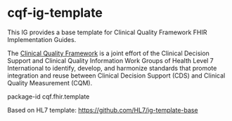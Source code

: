 # cqf-ig-template
This IG provides a base template for Clinical Quality Framework FHIR Implementation Guides.

The [Clinical Quality Framework](https://confluence.hl7.org/display/CQIWC/Clinical+Quality+Framework) is a joint effort of the Clinical Decision Support and Clinical Quality Information Work Groups of Health Level 7 International to identify, develop, and harmonize standards that promote integration and reuse between Clinical Decision Support (CDS) and Clinical Quality Measurement (CQM).

package-id cqf.fhir.template


Based on HL7 template: https://github.com/HL7/ig-template-base

